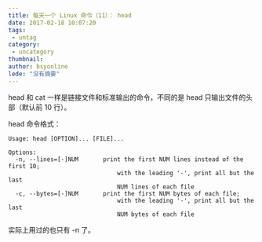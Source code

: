 ```yaml
---
title: 每天一个 Linux 命令（11）： head
date: 2017-02-18 10:07:20
tags:
 - untag
category: 
 - uncategory
thumbnail: 
author: bsyonline
lede: "没有摘要"
---
```


head 和 cat 一样是链接文件和标准输出的命令，不同的是 head 只输出文件的头部（默认前 10 行）。

<!-- more -->

head 命令格式：

```
Usage: head [OPTION]... [FILE]...

Options:
  -n, --lines=[-]NUM       print the first NUM lines instead of the first 10;
                               with the leading '-', print all but the last
                               NUM lines of each file
  -c, --bytes=[-]NUM       print the first NUM bytes of each file;
                               with the leading '-', print all but the last
                               NUM bytes of each file

```

实际上用过的也只有 -n 了。
